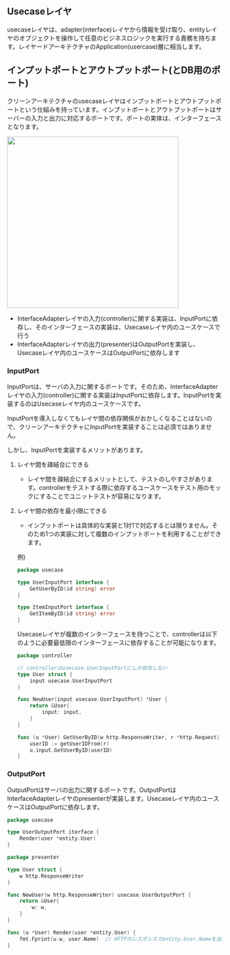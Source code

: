 ## Usecaseレイヤ

usecaseレイヤは、adapter(interface)レイヤから情報を受け取り、entityレイヤのオブジェクトを操作して任意のビジネスロジックを実行する責務を持ちます。レイヤードアーキテクチャのApplication(usercase)層に相当します。

## インプットポートとアウトプットポート(とDB用のポート)
クリーンアーキテクチャのusecaseレイヤはインプットポートとアウトプットポートという仕組みを持っています。インプットポートとアウトプットポートはサーバーの入力と出力に対応するポートです。ポートの実体は、インターフェースとなります。

<img src="https://github.com/tusmasoma/clean-architecture-campfinder/assets/104899572/17cf917a-2887-4337-b069-1adbf3a3ed70" width="400px" height="400px">

- InterfaceAdapterレイヤの入力(controller)に関する実装は、InputPortに依存し、そのインターフェースの実装は、Usecaseレイヤ内のユースケースで行う
- InterfaceAdapterレイヤの出力(presenter)はOutputPortを実装し、Usecaseレイヤ内のユースケースはOutputPortに依存します

### InputPort
InputPortは、サーバの入力に関するポートです。そのため、InterfaceAdapterレイヤの入力(controller)に関する実装はInputPortに依存します。InputPortを実装するのはUsecaseレイヤ内のユースケースです。

InputPortを導入しなくてもレイヤ間の依存関係がおかしくなることはないので、クリーンアーキテクチャにInputPortを実装することは必須ではありません。

しかし、InputPortを実装するメリットがあります。

1. レイヤ間を疎結合にできる
   - レイヤ間を疎結合にするメリットとして、テストのしやすさがあります。controllerをテストする際に依存するユースケースをテスト用のモックにすることでユニットテストが容易になります。
  
2. レイヤ間の依存を最小限にできる
   - インプットポートは具体的な実装と1対1で対応するとは限りません。そのため1つの実装に対して複数のインプットポートを利用することができます。

   例)
   ```go
   package usecase

   type UserInputPort interface {
       GetUserByID(id string) error
   }

   type ItemInputPort interface {
       GetItemByID(id string) error
   }
   ```

   Usecaseレイヤが複数のインターフェースを持つことで、controllerは以下のように必要最低限のインターフェースに依存することが可能になります。

   ```go
   package controller

   // controllerはusecase.UserInputPortにしか依存しない
   type User struct {
       input usecase.UserInputPort
   }

   func NewUser(input usecase.UserInputPort) *User {
       return &User{
           input: input,
       }
   }

   func (u *User) GetUserByID(w http.ResponseWriter, r *http.Request) {
       userID := getUserIDFrom(r)
       u.input.GetUserByID(userID)
   }
   ```

### OutputPort
OutputPortはサーバの出力に関するポートです。OutputPortはInterfaceAdapterレイヤのpresenterが実装します。Usecaseレイヤ内のユースケースはOutputPortに依存します。

```go
package usecase

type UserOutputPort iterface {
    Render(user *entity.User)
}
```

```go
package presenter

type User struct {
    w http.ResponseWriter
}

func NewUser(w http.ResponseWriter) usecase.UserOutputPort {
    return &User{
        w: w,
    }
}

func (u *User) Render(user *entity.User) {
    fmt.Fprint(u.w, user.Name)  // HTTPのレスポンスでentity.User.Nameを出力
}
```




